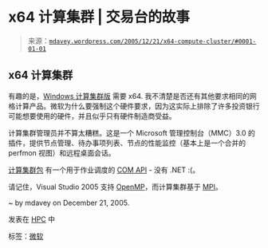 <!--yml

类别：未分类

日期：2024-05-18 06:03:41

-->

# x64 计算集群 | 交易台的故事

> 来源：[`mdavey.wordpress.com/2005/12/21/x64-compute-cluster/#0001-01-01`](https://mdavey.wordpress.com/2005/12/21/x64-compute-cluster/#0001-01-01)

## x64 计算集群

有趣的是，[Windows 计算集群版](http://www.microsoft.com/windowsserver2003/ccs/sysreqs.mspx) 需要 x64\. 我不清楚是否还有其他要求相同的网格计算产品。微软为什么要强制这个硬件要求，因为这实际上排除了许多投资银行可能想要使用的硬件，并且似乎只有硬件制造商受益。

计算集群管理员并不算太糟糕。这是一个 Microsoft 管理控制台（MMC）3.0 的插件，提供节点管理、待办事项列表、节点的性能监控（基本上是一个合并的 perfmon 视图）和远程桌面会话。

[计算集群包](http://msdn.microsoft.com/library/default.asp?url=/library/en-us/ccpsdk/ccp/microsoft_compute_cluster_pack.asp) 有一个用于作业调度的 [COM API](http://msdn.microsoft.com/library/default.asp?url=/library/en-us/ccpsdk/ccp/microsoft_compute_cluster_pack.asp) - 没有 .NET :(。

请记住，Visual Studio 2005 支持 [OpenMP](http://msdn2.microsoft.com/en-us/library/tt15eb9t.aspx)，而计算集群基于 [MPI](http://www.microsoft.com/windowsserver2003/ccs/overview.mspx)。

~ by mdavey on December 21, 2005.

发表在 [HPC](https://mdavey.wordpress.com/category/hpc/) 中

标签：[微软](https://mdavey.wordpress.com/tag/microsoft/)
